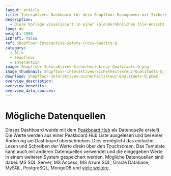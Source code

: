 ```yaml
---
layout: article
title: Interaktives Dashboard für dein Shopfloor-Management mit Sicherheitskreuz und Qualitäts-Q
description: 
  - Diese Vorlage visualisiert in einer kalenderähnlichen Tile-Ansicht sowohl die Sicherheit als auch die Qualität im Unternehmen und trägt damit zu einem kontinuierlichen Verbesserungsprozess (Kaizen) bei. Das Sicherheitskreuz macht auf nur einen Blick vergangene Arbeitsunfälle je nach Schweregrad ersichtlich, während das Qualitäts-Q der Darstellung der Produktqualität dient - für ein verbessertes Qualitätsmanagement im Produktionsumfeld. Via Touchscreen oder Maus hast du dabei die Möglichkeit, die einzelnen Kacheln anzutippen, die Werte anzupassen und in einer [Peakboard Hub](https://peakboard.com/produkt/peakboard-hub/) Liste abzuspeichern. So erhalten Führungskräfte und Mitarbeiter direkt am Shopfloor Übersicht und Transparenz über Arbeitssicherheit und Qualitätsentwicklung.
lang: de
weight: 2000
isDraft: false
ref: Shopfloor-Interactive-Safety-Cross-Quality-Q
category:
  - Alle
  - Shopfloor
  - Interaktion
image: Shopfloor-Interaktives-Sicherheitskreuz-Qualitaets-Q.png
image_thumbnail: Shopfloor-Interaktives-Sicherheitskreuz-Qualitaets-Q_thumbnail.png
download: Shopfloor-Interaktives-Sicherheitskreuz-Qualitaets-Q.pbmx
overview_description:
overview_benefits:
overview_data_sources:
---
```


# Mögliche Datenquellen

Dieses Dashboard wurde mit dem [Peakboard Hub](https://peakboard.com/produkt/peakboard-hub/) als Datenquelle erstellt. Die Werte werden aus einer Peakboard Hub Liste ausgelesen und bei einer Änderung am Dashboard überschrieben. Dies ermöglicht das einfache Lesen und Schreiben der Werte direkt über den Touchscreen. Das Template kann auch mit anderen Datenquellen verwendet und die eingegeben Werte in einem weiteren System gespeichert werden. Mögliche Datenquellen sind dabei: MS SQL Server, MS Access, MS Azure SQL, Oracle Database, MySQL, PostgreSQL, MongoDB und [viele weitere](https://peakboard.com/datenanbindungen/).
